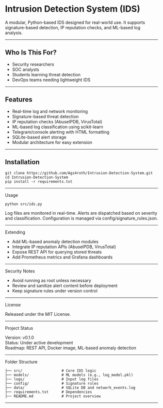 # Intrusion Detection System (IDS)

A modular, Python-based IDS designed for real-world use. It supports signature-based detection, IP reputation checks, and ML-based log analysis.

---

## Who Is This For?

- Security researchers  
- SOC analysts  
- Students learning threat detection  
- DevOps teams needing lightweight IDS


---

## Features

- Real-time log and network monitoring  
- Signature-based threat detection  
- IP reputation checks (AbuseIPDB, VirusTotal)  
- ML-based log classification using scikit-learn  
- Telegram/console alerting with HTML formatting  
- SQLite-based alert storage  
- Modular architecture for easy extension

---

## Installation

```
git clone https://github.com/Agz4roth/Intrusion-Detection-System.git
cd Intrusion-Detection-System
pip install -r requirements.txt
```

---

Usage

`
python src/ids.py
`

Log files are monitored in real-time. Alerts are dispatched based on severity and classification. Configuration is managed via config/signature_rules.json.

---

Extending

- Add ML-based anomaly detection modules  
- Integrate IP reputation APIs (AbuseIPDB, VirusTotal)  
- Expose REST API for querying stored threats  
- Add Prometheus metrics and Grafana dashboards

---

Security Notes

- Avoid running as root unless necessary  
- Review and sanitize alert content before deployment  
- Keep signature rules under version control

---

License

Released under the MIT License.

---

Project Status

Version: v0.1.0  
Status: Under active development  
Roadmap: REST API, Docker image, ML-based anomaly detection

---

Folder Structure

```
├── src/                  # Core IDS logic
├── models/               # ML models (e.g., log_model.pkl)
├── logs/                 # Input log files
├── config/               # Signature rules
├── data/                 # SQLite DB and network_events.log
├── requirements.txt      # Dependencies
├── README.md             # Project overview
```
---
